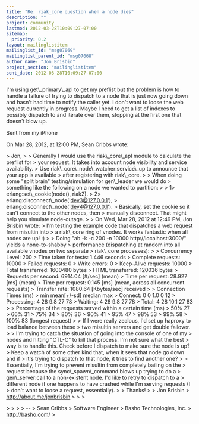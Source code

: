 ```yaml
---
title: "Re: riak_core question when a node dies"
description: ""
project: community
lastmod: 2012-03-28T10:09:27-07:00
sitemap:
  priority: 0.2
layout: mailinglistitem
mailinglist_id: "msg07069"
mailinglist_parent_id: "msg07068"
author_name: "Jon Brisbin"
project_section: "mailinglistitem"
sent_date: 2012-03-28T10:09:27-07:00
---
```



I'm using get\\_primary\\_apl to get my preflist but the problem is how to handle a 
failure of trying to dispatch to a node that is just now going down and hasn't 
had time to notify the caller yet. I don't want to loose the web request 
currently in progress. Maybe I need to get a list of indexes to possibly 
dispatch to and iterate over them, stopping at the first one that doesn't blow 
up.

Sent from my iPhone

On Mar 28, 2012, at 12:00 PM, Sean Cribbs  wrote:

&gt; Jon,
&gt; 
&gt; Generally I would use the riak\\_core\\_apl module to calculate the preflist for 
&gt; your request. It takes into account node visibility and service availability. 
&gt; Use riak\\_core\\_node\\_watcher:service\\_up to announce that your app is available 
&gt; after registering with riak\\_core.
&gt; 
&gt; When doing some "split brain" testing/simulation for gen\\_leader we would do 
&gt; something like the following on a node we wanted to partition:
&gt; 
&gt; 1&gt; erlang:set\\_cookie(node(), riak2).
&gt; 2&gt; erlang:disconnect\\_node('dev3@127.0.0.1'), 
&gt; erlang:disconnect\\_node('dev4@127.0.0.1').
&gt; Basically, set the cookie so it can't connect to the other nodes, then 
&gt; manually disconnect. That might help you simulate node-outage.
&gt; 
&gt; On Wed, Mar 28, 2012 at 12:49 PM, Jon Brisbin  wrote:
&gt; I'm testing the example code that dispatches a web request from misultin into 
&gt; a riak\\_core ring of vnodes. It works fantastic when all nodes are up! :)
&gt; 
&gt; Doing "ab -k -c 200 -n 10000 http://localhost:3000/" yields a none-to-shabby 
&gt; performance (dispatching at random into all available vnodes on two separate 
&gt; riak\\_core processes):
&gt; 
&gt; Concurrency Level: 200
&gt; Time taken for tests: 1.446 seconds
&gt; Complete requests: 10000
&gt; Failed requests: 0
&gt; Write errors: 0
&gt; Keep-Alive requests: 10000
&gt; Total transferred: 1600480 bytes
&gt; HTML transferred: 120036 bytes
&gt; Requests per second: 6914.04 [#/sec] (mean)
&gt; Time per request: 28.927 [ms] (mean)
&gt; Time per request: 0.145 [ms] (mean, across all concurrent requests)
&gt; Transfer rate: 1080.64 [Kbytes/sec] received
&gt; 
&gt; Connection Times (ms)
&gt; min mean[+/-sd] median max
&gt; Connect: 0 0 1.0 0 12
&gt; Processing: 4 28 9.8 27 78
&gt; Waiting: 4 28 9.8 27 78
&gt; Total: 4 28 10.1 27 83
&gt; 
&gt; Percentage of the requests served within a certain time (ms)
&gt; 50% 27
&gt; 66% 31
&gt; 75% 34
&gt; 80% 36
&gt; 90% 41
&gt; 95% 47
&gt; 98% 53
&gt; 99% 58
&gt; 100% 83 (longest request)
&gt; 
&gt; If I were really zealous, I'd set up haproxy to load balance between these 
&gt; two misultin servers and get double failover.
&gt; 
&gt; I'm trying to catch the situation of going into the console of one of my 
&gt; nodes and hitting "CTL-C" to kill that process. I'm not sure what the best 
&gt; way is to handle this. Check before I dispatch to make sure the node is up? 
&gt; Keep a watch of some other kind that, when it sees that node go down and if 
&gt; it's trying to dispatch to that node, it tries to find another one?
&gt; 
&gt; Essentially, I'm trying to prevent misultin from completely bailing on the 
&gt; request because the sync\\_spawn\\_command blows up trying to do a 
&gt; gen\\_server:call to a non-existent node. I'd like to retry to dispatch to a 
&gt; different node if one happens to have crashed while I'm serving requests (I 
&gt; don't want to loose a request, essentially).
&gt; 
&gt; Thanks!
&gt; 
&gt; Jon Brisbin
&gt; http://about.me/jonbrisbin
&gt; 
&gt; 
&gt; 
 
&gt; 
&gt; 
&gt; 
&gt; -- 
&gt; Sean Cribbs 
&gt; Software Engineer
&gt; Basho Technologies, Inc.
&gt; http://basho.com/
&gt; 
